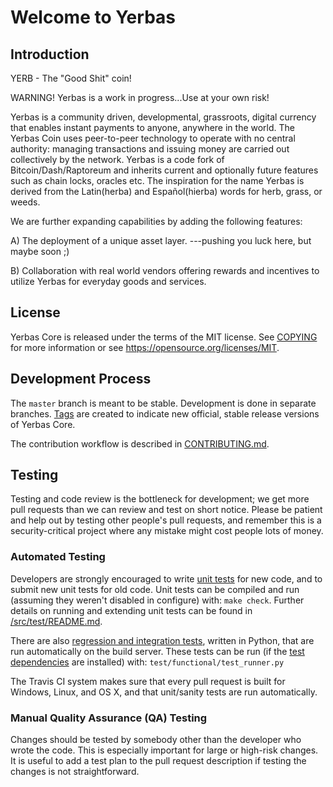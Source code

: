 Welcome to Yerbas 
===========================

 
Introduction
------------
YERB - The "Good Shit" coin!

WARNING! Yerbas is a work in progress...Use at your own risk!

Yerbas is a community driven, developmental, grassroots, digital currency that enables instant payments to anyone, anywhere in the world. The Yerbas Coin uses peer-to-peer technology to operate with no central authority: managing transactions and issuing money are carried out collectively by the network. Yerbas is a code fork of Bitcoin/Dash/Raptoreum and inherits current and optionally future features such as chain locks, oracles etc. The inspiration for the name Yerbas is derived from the Latin(herba) and Español(hierba) words for herb, grass, or weeds.

 We are further expanding capabilities by adding the following features:

A)	The deployment of a unique asset layer.  ---pushing you luck here, but maybe soon ;)

B)	Collaboration with real world vendors offering rewards and incentives to utilize Yerbas for everyday goods and services. 


License
-------

Yerbas Core is released under the terms of the MIT license. See [COPYING](COPYING) for more
information or see https://opensource.org/licenses/MIT.

Development Process
-------------------

The `master` branch is meant to be stable. Development is done in separate branches.
[Tags](https://github.com/The-Yerbas-Endeavor/yerbas/tags) are created to indicate new official,
stable release versions of Yerbas Core.

The contribution workflow is described in [CONTRIBUTING.md](CONTRIBUTING.md).

Testing
-------

Testing and code review is the bottleneck for development; we get more pull
requests than we can review and test on short notice. Please be patient and help out by testing
other people's pull requests, and remember this is a security-critical project where any mistake might cost people
lots of money.

### Automated Testing

Developers are strongly encouraged to write [unit tests](src/test/README.md) for new code, and to
submit new unit tests for old code. Unit tests can be compiled and run
(assuming they weren't disabled in configure) with: `make check`. Further details on running
and extending unit tests can be found in [/src/test/README.md](/src/test/README.md).

There are also [regression and integration tests](/test), written
in Python, that are run automatically on the build server.
These tests can be run (if the [test dependencies](/test) are installed) with: `test/functional/test_runner.py`

The Travis CI system makes sure that every pull request is built for Windows, Linux, and OS X, and that unit/sanity tests are run automatically.

### Manual Quality Assurance (QA) Testing

Changes should be tested by somebody other than the developer who wrote the
code. This is especially important for large or high-risk changes. It is useful
to add a test plan to the pull request description if testing the changes is
not straightforward.
